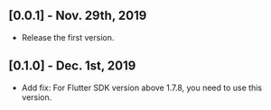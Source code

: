 ## [0.0.1] - Nov. 29th, 2019

* Release the first version.

## [0.1.0] - Dec. 1st, 2019

* Add fix: For Flutter SDK version above 1.7.8, you need to use this version.
